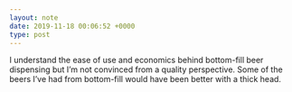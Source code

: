 ```yaml
---
layout: note
date: 2019-11-18 00:06:52 +0000
type: post
---
```


I understand the ease of use and economics behind bottom-fill beer dispensing but I’m not convinced from a quality perspective. Some of the beers I’ve had from bottom-fill would have been better with a thick head.

